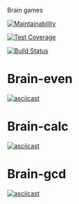 Brain games

[![Maintainability](https://api.codeclimate.com/v1/badges/a99a88d28ad37a79dbf6/maintainability)](https://codeclimate.com/github/nzleonid/project-lvl1-s400/progress/maintainability)

[![Test Coverage](https://api.codeclimate.com/v1/badges/a99a88d28ad37a79dbf6/test_coverage)](https://codeclimate.com/github/nzleonid/project-lvl1-s400/progress/coverage)

[![Build Status](https://travis-ci.org/nzleonid/project-lvl1-s400.svg?branch=master)](https://travis-ci.org/nzleonid/project-lvl1-s400)

# Brain-even
[![asciicast](https://asciinema.org/a/FzPLLMjFj9bwSrL2hOY5EiIq7.svg)](https://asciinema.org/a/FzPLLMjFj9bwSrL2hOY5EiIq7)
# Brain-calc
[![asciicast](https://asciinema.org/a/COm5ckvxRWn9qfEVOFh2Sz4KA.svg)](https://asciinema.org/a/COm5ckvxRWn9qfEVOFh2Sz4KA)
# Brain-gcd
[![asciicast](https://asciinema.org/a/utB2pI61ywgbu6iJ0udlPhWKm.svg)](https://asciinema.org/a/utB2pI61ywgbu6iJ0udlPhWKm)
